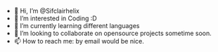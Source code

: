 - 👋 Hi, I’m @Sifclairhelix
- 👀 I’m interested in Coding :D
- 🌱 I’m currently learning different languages
- 💞️ I’m looking to collaborate on opensource projects sometime soon. 
- 📫 How to reach me: by email would be nice.

<!---
Sifclairhelix/Sifclairhelix is a ✨ special ✨ repository because its `README.md` (this file) appears on your GitHub profile.
You can click the Preview link to take a look at your changes.
--->
